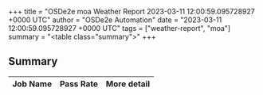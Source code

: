 +++
title = "OSDe2e moa Weather Report 2023-03-11 12:00:59.095728927 +0000 UTC"
author = "OSDe2e Automation"
date = "2023-03-11 12:00:59.095728927 +0000 UTC"
tags = ["weather-report", "moa"]
summary = "<table class=\"summary\"></table>"
+++
## Summary

| Job Name | Pass Rate | More detail |
|----------|-----------|-------------|




